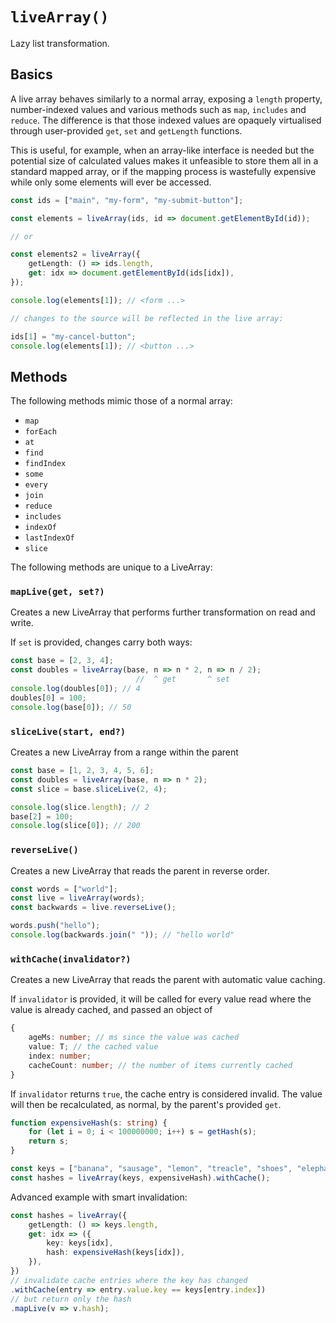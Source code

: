 # `liveArray()`

Lazy list transformation.

## Basics

A live array behaves similarly to a normal array, exposing a `length` property, number-indexed values and various methods such as `map`, `includes` and `reduce`. The difference is that those indexed values are opaquely virtualised through user-provided `get`, `set` and `getLength` functions.

This is useful, for example, when an array-like interface is needed but the potential size of calculated values makes it unfeasible to store them all in a standard mapped array, or if the mapping process is wastefully expensive while only some elements will ever be accessed.

```ts
const ids = ["main", "my-form", "my-submit-button"];

const elements = liveArray(ids, id => document.getElementById(id));

// or

const elements2 = liveArray({
    getLength: () => ids.length,
    get: idx => document.getElementById(ids[idx]),
});

console.log(elements[1]); // <form ...>

// changes to the source will be reflected in the live array:

ids[1] = "my-cancel-button";
console.log(elements[1]); // <button ...>

```

## Methods

The following methods mimic those of a normal array:

* `map`
* `forEach`
* `at`
* `find`
* `findIndex`
* `some`
* `every`
* `join`
* `reduce`
* `includes`
* `indexOf`
* `lastIndexOf`
* `slice`

The following methods are unique to a LiveArray:

### `mapLive(get, set?)`
Creates a new LiveArray that performs further transformation on read and write.

If `set` is provided, changes carry both ways:
```ts
const base = [2, 3, 4];
const doubles = liveArray(base, n => n * 2, n => n / 2);
                            //  ^ get       ^ set
console.log(doubles[0]); // 4
doubles[0] = 100;
console.log(base[0]); // 50
```

### `sliceLive(start, end?)`
Creates a new LiveArray from a range within the parent

```ts
const base = [1, 2, 3, 4, 5, 6];
const doubles = liveArray(base, n => n * 2);
const slice = base.sliceLive(2, 4);

console.log(slice.length); // 2
base[2] = 100;
console.log(slice[0]); // 200
```

### `reverseLive()`

Creates a new LiveArray that reads the parent in reverse order.

```ts
const words = ["world"];
const live = liveArray(words);
const backwards = live.reverseLive();

words.push("hello");
console.log(backwards.join(" ")); // "hello world"
```

### `withCache(invalidator?)`

Creates a new LiveArray that reads the parent with automatic value caching.

If `invalidator` is provided, it will be called for every value read where the value is already cached, and passed an object of

```ts
{
    ageMs: number; // ms since the value was cached
    value: T; // the cached value
    index: number;
    cacheCount: number; // the number of items currently cached
}
```

If `invalidator` returns `true`, the cache entry is considered invalid. The value will then be recalculated, as normal, by the parent's provided `get`.

```ts
function expensiveHash(s: string) {
    for (let i = 0; i < 100000000; i++) s = getHash(s);
    return s;
}

const keys = ["banana", "sausage", "lemon", "treacle", "shoes", "elephant"];
const hashes = liveArray(keys, expensiveHash).withCache();
```

Advanced example with smart invalidation:

```ts
const hashes = liveArray({
    getLength: () => keys.length,
    get: idx => ({
        key: keys[idx],
        hash: expensiveHash(keys[idx]),
    }),
})
// invalidate cache entries where the key has changed
.withCache(entry => entry.value.key == keys[entry.index])
// but return only the hash
.mapLive(v => v.hash);
```
